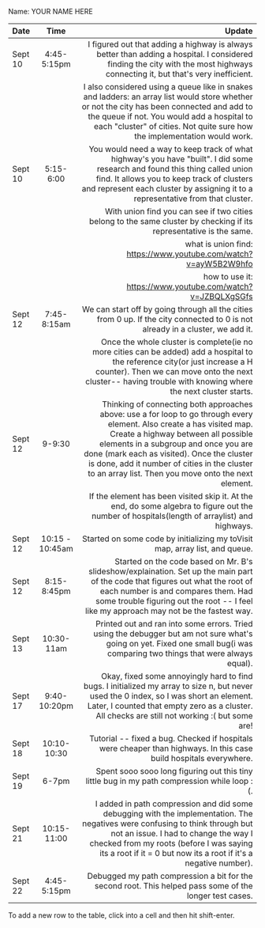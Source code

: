 Name: YOUR NAME HERE

| Date    |      Time       |                                                                                                                                                                                                                                                                                                                                                      Update |
|:--------|:---------------:|------------------------------------------------------------------------------------------------------------------------------------------------------------------------------------------------------------------------------------------------------------------------------------------------------------------------------------------------------------:|
| Sept 10 |   4:45-5:15pm   |                                                                                                                                                                               I figured out that adding a highway is always better than adding a hospital. I considered finding the city with the most highways connecting it, but that's very inefficient. |
|         |                 |                                                                                       I also considered using a queue like in snakes and ladders: an array list would store whether or not the city has been connected and add to the queue if not. You would add a hospital to each "cluster" of cities. Not quite sure how the implementation would work. |
| Sept 10 |    5:15-6:00    |                                                                                                You would need a way to keep track of what highway's you have "built". I did some research and found this thing called union find. It allows you to keep track of clusters and represent each cluster by assigning it to a representative from that cluster. |
|         |                 |                                                                                                                                                                                                                                         With union find you can see if two cities belong to the same cluster by checking if its representative is the same. |
|         |                 |                                                                                                                                                                                                                                                                                             what is union find: https://www.youtube.com/watch?v=ayW5B2W9hfo |
|         |                 |                                                                                                                                                                                                                                                                                                  how to use it: https://www.youtube.com/watch?v=JZBQLXgSGfs |
| Sept 12 |   7:45-8:15am   |                                                                                                                                                                                                                              We can start off by going through all the cities from 0 up. If the city connected to 0 is not already in a cluster, we add it. |
|         |                 |                                                                                                                  Once the whole cluster is complete(ie no more cities can be added) add a hospital to the reference city(or just increase a H counter). Then we can move onto the next cluster-- having trouble with knowing where the next cluster starts. |
| Sept 12 |     9-9:30      | Thinking of connecting both approaches above: use a for loop to go through every element. Also create a has visited map. Create a highway between all possible elements in a subgroup and once you are done (mark each as visited). Once the cluster is done, add it number of cities in the cluster to an array list. Then you move onto the next element. |
|         |                 |                                                                                                                                                                                                               If the element has been visited skip it. At the end, do some algebra to figure out the number of hospitals(length of arraylist) and highways. |
| Sept 12 | 10:15 - 10:45am |                                                                                                                                                                                                                                                                                 Started on some code by initializing my toVisit map, array list, and queue. |
| Sept 12 |   8:15-8:45pm   |                                                                                             Started on the code based on Mr. B's slideshow/explaination. Set up the main part of the code that figures out what the root of each number is and compares them. Had some trouble figuring out the root -- I feel like my approach may not be the fastest way. |
| Sept 13 |   10:30-11am    |                                                                                                                                                                                 Printed out and ran into some errors. Tried using the debugger but am not sure what's going on yet. Fixed one small bug(i was comparing two things that were always equal). |
| Sept 17 |  9:40-10:20pm   |                                                                                                                    Okay, fixed some annoyingly hard to find bugs. I initialized my array to size n, but never used the 0 index, so I was short an element. Later, I counted that empty zero as a cluster. All checks are still not working :( but some are! |
| Sept 18 |   10:10-10:30   |                                                                                                                                                                                                                                          Tutorial -- fixed a bug. Checked if hospitals were cheaper than highways. In this case build hospitals everywhere. |
| Sept 19 |      6-7pm      |                                                                                                                                                                                                                                                                Spent sooo sooo long figuring out this tiny little bug in my path compression while loop :(. |
| Sept 21 |   10:15-11:00   |                                                                        I added in path compression and did some debugging with the implementation. The negatives were confusing to think through but not an issue. I had to change the way I checked from my roots (before I was saying its a root if it = 0 but now its a root if it's a negative number). |
| Sept 22 |   4:45-5:15pm   |                                                                                                                                                                                                                                                     Debugged my path compression a bit for the second root. This helped pass some of the longer test cases. |


To add a new row to the table, click into a cell and then hit shift-enter.